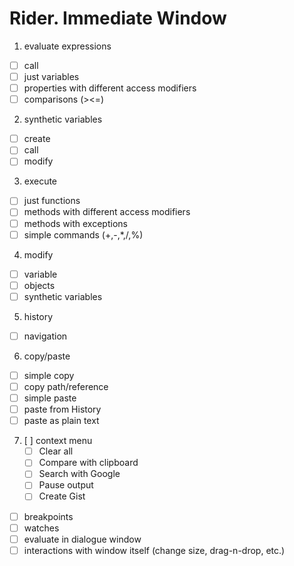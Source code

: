 # Rider. Immediate Window

1. evaluate expressions
  - [ ] call
  - [ ] just variables
  - [ ] properties with different access modifiers
  - [ ] comparisons (><=)
2. synthetic variables
  - [ ] create
  - [ ] call
  - [ ] modify
3. execute
  - [ ] just functions
  - [ ] methods with different access modifiers
  - [ ] methods with exceptions
  - [ ] simple commands (+,-,*,/,%)
4. modify
  - [ ] variable
  - [ ] objects
  - [ ] synthetic variables
5. history
- [ ] navigation
6. copy/paste
  - [ ] simple copy
  - [ ] copy path/reference
  - [ ] simple paste
  - [ ] paste from History
  - [ ] paste as plain text
7. [ ] context menu
   - [ ] Clear all
   - [ ] Compare with clipboard
   - [ ] Search with Google
   - [ ] Pause output
   - [ ] Create Gist
- [ ] breakpoints
- [ ] watches
- [ ] evaluate in dialogue window
- [ ] interactions with window itself (change size, drag-n-drop, etc.)
